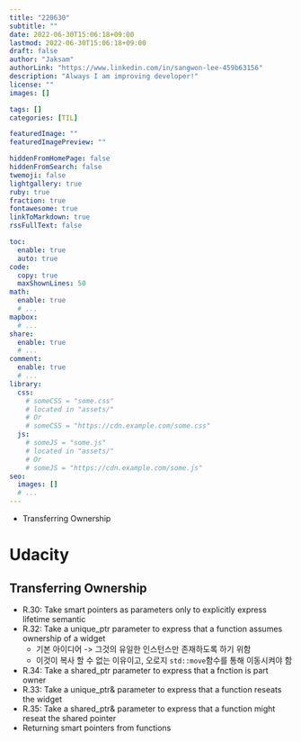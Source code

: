 ```yaml
---
title: "220630"
subtitle: ""
date: 2022-06-30T15:06:18+09:00
lastmod: 2022-06-30T15:06:18+09:00
draft: false
author: "Jaksam"
authorLink: "https://www.linkedin.com/in/sangwon-lee-459b63156"
description: "Always I am improving developer!"
license: ""
images: []

tags: []
categories: [TIL]

featuredImage: ""
featuredImagePreview: ""

hiddenFromHomePage: false
hiddenFromSearch: false
twemoji: false
lightgallery: true
ruby: true
fraction: true
fontawesome: true
linkToMarkdown: true
rssFullText: false

toc:
  enable: true
  auto: true
code:
  copy: true
  maxShownLines: 50
math:
  enable: true
  # ...
mapbox:
  # ...
share:
  enable: true
  # ...
comment:
  enable: true
  # ...
library:
  css:
    # someCSS = "some.css"
    # located in "assets/"
    # Or
    # someCSS = "https://cdn.example.com/some.css"
  js:
    # someJS = "some.js"
    # located in "assets/"
    # Or
    # someJS = "https://cdn.example.com/some.js"
seo:
  images: []
  # ...
---
```

* Transferring Ownership
<!--more-->
# Udacity
## Transferring Ownership
* R.30: Take smart pointers as parameters only to explicitly express lifetime semantic
* R.32: Take a unique_ptr parameter to express that a function assumes ownership of a widget
	* 기본 아이디어 -> 그것의 유일한 인스턴스만 존재하도록 하기 위함
	* 이것이 복사 할 수 없는 이유이고, 오로지 `std::move`함수를 통해 이동시켜야 함
* R.34: Take a shared_ptr parameter to express that a fnction is part owner
* R.33: Take a unique_ptr& parameter to express that a function reseats the widget
* R.35: Take a shared_ptr& parameter to express that a function might reseat the shared pointer
* Returning smart pointers from functions
